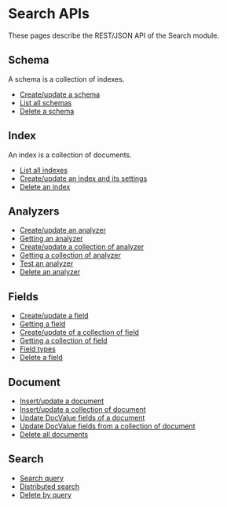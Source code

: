# Search APIs

These pages describe the REST/JSON API of the Search module.

## Schema

A schema is a collection of indexes.

* [Create/update a schema](schema/create.md)
* [List all schemas](schema/list.md)
* [Delete a schema](schema/delete.md)

## Index

An index is a collection of documents.

* [List all indexes](index/list.md)
* [Create/update an index and its settings](index/create.md)
* [Delete an index](index/delete.md)

## Analyzers

* [Create/update an analyzer](analyzer/set_analyzer.md)
* [Getting an analyzer](analyzer/get_analyzer.md)
* [Create/update a collection of analyzer](analyzer/set_analyzers.md)
* [Getting a collection of analyzer](analyzer/get_analyzers.md)
* [Test an analyzer](analyzer/test.md)
* [Delete an analyzer](analyzer/delete.md)

## Fields

* [Create/update a field](fields/set_field.md)
* [Getting a field](fields/get_field.md)
* [Create/update of a collection of field](fields/set_fields.md)
* [Getting a collection of field](fields/get_fields.md)
* [Field types](fields/field_types.md)
* [Delete a field](fields/delete.md)

## Document

* [Insert/update a document](document/update_document.md)
* [Insert/update a collection of document](document/update_documents.md)
* [Update DocValue fields of a document](document/update_docvalue.md)
* [Update DocValue fields from a collection of document](document/update_docvalues.md)
* [Delete all documents](document/truncate_index.md)

## Search

* [Search query](search/index_search.md)
* [Distributed search](search/schema_search.md)
* [Delete by query](search/delete_by_query.md)